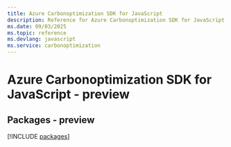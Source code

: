 ```yaml
---
title: Azure Carbonoptimization SDK for JavaScript
description: Reference for Azure Carbonoptimization SDK for JavaScript
ms.date: 09/03/2025
ms.topic: reference
ms.devlang: javascript
ms.service: carbonoptimization
---
```

# Azure Carbonoptimization SDK for JavaScript - preview
## Packages - preview
[!INCLUDE [packages](carbonoptimization-index.md)]